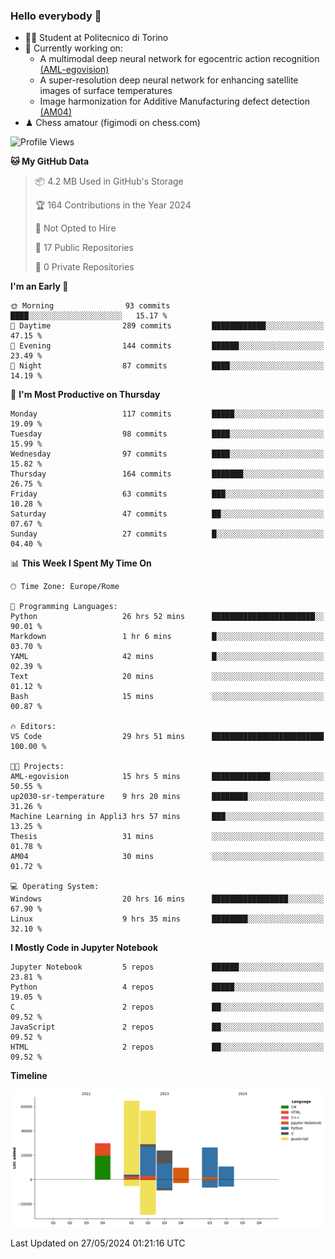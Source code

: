 ### Hello everybody 👋
- 🧑‍🎓 Student at Politecnico di Torino
- 🤖 Currently working on:
  - A multimodal deep neural network for egocentric action recognition [(AML-egovision)](https://github.com/figimodi/AML-egovision)
  - A super-resolution deep neural network for enhancing satellite images of surface temperatures
  - Image harmonization for Additive Manufacturing defect detection [(AM04)](https://github.com/figimodi/AM04)
- ♟ Chess amatour (figimodi on chess.com)

<!--
[![Figimodi's GitHub stats](https://github-readme-stats.vercel.app/api?username=figimodi&rank_icon=github&show_icons=true&include_all_commits=true)](https://github.com/figimodi/github-readme-stats)

![Top Langs](https://github-readme-stats.vercel.app/api/top-langs/?username=figimodi&layout=compact&)

[![Figimodi's WakaTime stats](https://github-readme-stats.vercel.app/api/wakatime?username=figimodi)](https://github.com/figimodi/github-readme-stats)
-->

<!--START_SECTION:waka-->
![Profile Views](http://img.shields.io/badge/Profile%20Views-2-blue)

**🐱 My GitHub Data** 

> 📦 4.2 MB Used in GitHub's Storage 
 > 
> 🏆 164 Contributions in the Year 2024
 > 
> 🚫 Not Opted to Hire
 > 
> 📜 17 Public Repositories 
 > 
> 🔑 0 Private Repositories 
 > 
**I'm an Early 🐤** 

```text
🌞 Morning                93 commits          ████░░░░░░░░░░░░░░░░░░░░░   15.17 % 
🌆 Daytime                289 commits         ████████████░░░░░░░░░░░░░   47.15 % 
🌃 Evening                144 commits         ██████░░░░░░░░░░░░░░░░░░░   23.49 % 
🌙 Night                  87 commits          ████░░░░░░░░░░░░░░░░░░░░░   14.19 % 
```
📅 **I'm Most Productive on Thursday** 

```text
Monday                   117 commits         █████░░░░░░░░░░░░░░░░░░░░   19.09 % 
Tuesday                  98 commits          ████░░░░░░░░░░░░░░░░░░░░░   15.99 % 
Wednesday                97 commits          ████░░░░░░░░░░░░░░░░░░░░░   15.82 % 
Thursday                 164 commits         ███████░░░░░░░░░░░░░░░░░░   26.75 % 
Friday                   63 commits          ███░░░░░░░░░░░░░░░░░░░░░░   10.28 % 
Saturday                 47 commits          ██░░░░░░░░░░░░░░░░░░░░░░░   07.67 % 
Sunday                   27 commits          █░░░░░░░░░░░░░░░░░░░░░░░░   04.40 % 
```


📊 **This Week I Spent My Time On** 

```text
🕑︎ Time Zone: Europe/Rome

💬 Programming Languages: 
Python                   26 hrs 52 mins      ███████████████████████░░   90.01 % 
Markdown                 1 hr 6 mins         █░░░░░░░░░░░░░░░░░░░░░░░░   03.70 % 
YAML                     42 mins             █░░░░░░░░░░░░░░░░░░░░░░░░   02.39 % 
Text                     20 mins             ░░░░░░░░░░░░░░░░░░░░░░░░░   01.12 % 
Bash                     15 mins             ░░░░░░░░░░░░░░░░░░░░░░░░░   00.87 % 

🔥 Editors: 
VS Code                  29 hrs 51 mins      █████████████████████████   100.00 % 

🐱‍💻 Projects: 
AML-egovision            15 hrs 5 mins       █████████████░░░░░░░░░░░░   50.55 % 
up2030-sr-temperature    9 hrs 20 mins       ████████░░░░░░░░░░░░░░░░░   31.26 % 
Machine Learning in Appli3 hrs 57 mins       ███░░░░░░░░░░░░░░░░░░░░░░   13.25 % 
Thesis                   31 mins             ░░░░░░░░░░░░░░░░░░░░░░░░░   01.78 % 
AM04                     30 mins             ░░░░░░░░░░░░░░░░░░░░░░░░░   01.72 % 

💻 Operating System: 
Windows                  20 hrs 16 mins      █████████████████░░░░░░░░   67.90 % 
Linux                    9 hrs 35 mins       ████████░░░░░░░░░░░░░░░░░   32.10 % 
```

**I Mostly Code in Jupyter Notebook** 

```text
Jupyter Notebook         5 repos             ██████░░░░░░░░░░░░░░░░░░░   23.81 % 
Python                   4 repos             █████░░░░░░░░░░░░░░░░░░░░   19.05 % 
C                        2 repos             ██░░░░░░░░░░░░░░░░░░░░░░░   09.52 % 
JavaScript               2 repos             ██░░░░░░░░░░░░░░░░░░░░░░░   09.52 % 
HTML                     2 repos             ██░░░░░░░░░░░░░░░░░░░░░░░   09.52 % 
```



**Timeline**

![Lines of Code chart](https://raw.githubusercontent.com/figimodi/figimodi/main/assets/bar_graph.png)


 Last Updated on 27/05/2024 01:21:16 UTC
<!--END_SECTION:waka-->

<!--
**figimodi/figimodi** is a ✨ _special_ ✨ repository because its `README.md` (this file) appears on your GitHub profile.

Here are some ideas to get you started:

- 🔭 I’m currently working on ...
- 🌱 I’m currently learning ...
- 👯 I’m looking to collaborate on ...
- 🤔 I’m looking for help with ...
- 💬 Ask me about ...
- 📫 How to reach me: ...
- 😄 Pronouns: ...
- ⚡ Fun fact: ...
-->
